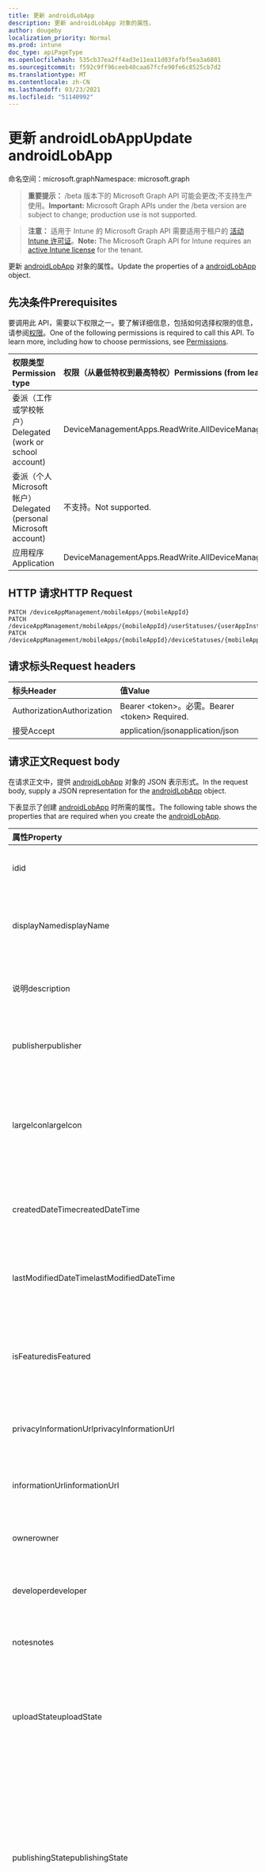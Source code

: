 ```yaml
---
title: 更新 androidLobApp
description: 更新 androidLobApp 对象的属性。
author: dougeby
localization_priority: Normal
ms.prod: intune
doc_type: apiPageType
ms.openlocfilehash: 535cb37ea2ff4ad3e11ea11d03fafbf5ea3a6801
ms.sourcegitcommit: f592c9ff96ceeb40caa67fcfe90fe6c8525cb7d2
ms.translationtype: MT
ms.contentlocale: zh-CN
ms.lasthandoff: 03/23/2021
ms.locfileid: "51140992"
---
```

# <a name="update-androidlobapp"></a><span data-ttu-id="d9e49-103">更新 androidLobApp</span><span class="sxs-lookup"><span data-stu-id="d9e49-103">Update androidLobApp</span></span>

<span data-ttu-id="d9e49-104">命名空间：microsoft.graph</span><span class="sxs-lookup"><span data-stu-id="d9e49-104">Namespace: microsoft.graph</span></span>

> <span data-ttu-id="d9e49-105">**重要提示：** /beta 版本下的 Microsoft Graph API 可能会更改;不支持生产使用。</span><span class="sxs-lookup"><span data-stu-id="d9e49-105">**Important:** Microsoft Graph APIs under the /beta version are subject to change; production use is not supported.</span></span>

> <span data-ttu-id="d9e49-106">**注意：** 适用于 Intune 的 Microsoft Graph API 需要适用于租户的 [活动 Intune 许可证](https://go.microsoft.com/fwlink/?linkid=839381)。</span><span class="sxs-lookup"><span data-stu-id="d9e49-106">**Note:** The Microsoft Graph API for Intune requires an [active Intune license](https://go.microsoft.com/fwlink/?linkid=839381) for the tenant.</span></span>

<span data-ttu-id="d9e49-107">更新 [androidLobApp](../resources/intune-apps-androidlobapp.md) 对象的属性。</span><span class="sxs-lookup"><span data-stu-id="d9e49-107">Update the properties of a [androidLobApp](../resources/intune-apps-androidlobapp.md) object.</span></span>

## <a name="prerequisites"></a><span data-ttu-id="d9e49-108">先决条件</span><span class="sxs-lookup"><span data-stu-id="d9e49-108">Prerequisites</span></span>
<span data-ttu-id="d9e49-p101">要调用此 API，需要以下权限之一。要了解详细信息，包括如何选择权限的信息，请参阅[权限](/graph/permissions-reference)。</span><span class="sxs-lookup"><span data-stu-id="d9e49-p101">One of the following permissions is required to call this API. To learn more, including how to choose permissions, see [Permissions](/graph/permissions-reference).</span></span>

|<span data-ttu-id="d9e49-111">权限类型</span><span class="sxs-lookup"><span data-stu-id="d9e49-111">Permission type</span></span>|<span data-ttu-id="d9e49-112">权限（从最低特权到最高特权）</span><span class="sxs-lookup"><span data-stu-id="d9e49-112">Permissions (from least to most privileged)</span></span>|
|:---|:---|
|<span data-ttu-id="d9e49-113">委派（工作或学校帐户）</span><span class="sxs-lookup"><span data-stu-id="d9e49-113">Delegated (work or school account)</span></span>|<span data-ttu-id="d9e49-114">DeviceManagementApps.ReadWrite.All</span><span class="sxs-lookup"><span data-stu-id="d9e49-114">DeviceManagementApps.ReadWrite.All</span></span>|
|<span data-ttu-id="d9e49-115">委派（个人 Microsoft 帐户）</span><span class="sxs-lookup"><span data-stu-id="d9e49-115">Delegated (personal Microsoft account)</span></span>|<span data-ttu-id="d9e49-116">不支持。</span><span class="sxs-lookup"><span data-stu-id="d9e49-116">Not supported.</span></span>|
|<span data-ttu-id="d9e49-117">应用程序</span><span class="sxs-lookup"><span data-stu-id="d9e49-117">Application</span></span>|<span data-ttu-id="d9e49-118">DeviceManagementApps.ReadWrite.All</span><span class="sxs-lookup"><span data-stu-id="d9e49-118">DeviceManagementApps.ReadWrite.All</span></span>|

## <a name="http-request"></a><span data-ttu-id="d9e49-119">HTTP 请求</span><span class="sxs-lookup"><span data-stu-id="d9e49-119">HTTP Request</span></span>
<!-- {
  "blockType": "ignored"
}
-->
``` http
PATCH /deviceAppManagement/mobileApps/{mobileAppId}
PATCH /deviceAppManagement/mobileApps/{mobileAppId}/userStatuses/{userAppInstallStatusId}/app
PATCH /deviceAppManagement/mobileApps/{mobileAppId}/deviceStatuses/{mobileAppInstallStatusId}/app
```

## <a name="request-headers"></a><span data-ttu-id="d9e49-120">请求标头</span><span class="sxs-lookup"><span data-stu-id="d9e49-120">Request headers</span></span>
|<span data-ttu-id="d9e49-121">标头</span><span class="sxs-lookup"><span data-stu-id="d9e49-121">Header</span></span>|<span data-ttu-id="d9e49-122">值</span><span class="sxs-lookup"><span data-stu-id="d9e49-122">Value</span></span>|
|:---|:---|
|<span data-ttu-id="d9e49-123">Authorization</span><span class="sxs-lookup"><span data-stu-id="d9e49-123">Authorization</span></span>|<span data-ttu-id="d9e49-124">Bearer &lt;token&gt;。必需。</span><span class="sxs-lookup"><span data-stu-id="d9e49-124">Bearer &lt;token&gt; Required.</span></span>|
|<span data-ttu-id="d9e49-125">接受</span><span class="sxs-lookup"><span data-stu-id="d9e49-125">Accept</span></span>|<span data-ttu-id="d9e49-126">application/json</span><span class="sxs-lookup"><span data-stu-id="d9e49-126">application/json</span></span>|

## <a name="request-body"></a><span data-ttu-id="d9e49-127">请求正文</span><span class="sxs-lookup"><span data-stu-id="d9e49-127">Request body</span></span>
<span data-ttu-id="d9e49-128">在请求正文中，提供 [androidLobApp](../resources/intune-apps-androidlobapp.md) 对象的 JSON 表示形式。</span><span class="sxs-lookup"><span data-stu-id="d9e49-128">In the request body, supply a JSON representation for the [androidLobApp](../resources/intune-apps-androidlobapp.md) object.</span></span>

<span data-ttu-id="d9e49-129">下表显示了创建 [androidLobApp](../resources/intune-apps-androidlobapp.md) 时所需的属性。</span><span class="sxs-lookup"><span data-stu-id="d9e49-129">The following table shows the properties that are required when you create the [androidLobApp](../resources/intune-apps-androidlobapp.md).</span></span>

|<span data-ttu-id="d9e49-130">属性</span><span class="sxs-lookup"><span data-stu-id="d9e49-130">Property</span></span>|<span data-ttu-id="d9e49-131">类型</span><span class="sxs-lookup"><span data-stu-id="d9e49-131">Type</span></span>|<span data-ttu-id="d9e49-132">说明</span><span class="sxs-lookup"><span data-stu-id="d9e49-132">Description</span></span>|
|:---|:---|:---|
|<span data-ttu-id="d9e49-133">id</span><span class="sxs-lookup"><span data-stu-id="d9e49-133">id</span></span>|<span data-ttu-id="d9e49-134">String</span><span class="sxs-lookup"><span data-stu-id="d9e49-134">String</span></span>|<span data-ttu-id="d9e49-135">实体的键。</span><span class="sxs-lookup"><span data-stu-id="d9e49-135">Key of the entity.</span></span> <span data-ttu-id="d9e49-136">继承自 [mobileApp](../resources/intune-shared-mobileapp.md)</span><span class="sxs-lookup"><span data-stu-id="d9e49-136">Inherited from [mobileApp](../resources/intune-shared-mobileapp.md)</span></span>|
|<span data-ttu-id="d9e49-137">displayName</span><span class="sxs-lookup"><span data-stu-id="d9e49-137">displayName</span></span>|<span data-ttu-id="d9e49-138">String</span><span class="sxs-lookup"><span data-stu-id="d9e49-138">String</span></span>|<span data-ttu-id="d9e49-139">管理员提供或导入的应用标题。</span><span class="sxs-lookup"><span data-stu-id="d9e49-139">The admin provided or imported title of the app.</span></span> <span data-ttu-id="d9e49-140">继承自 [mobileApp](../resources/intune-shared-mobileapp.md)</span><span class="sxs-lookup"><span data-stu-id="d9e49-140">Inherited from [mobileApp](../resources/intune-shared-mobileapp.md)</span></span>|
|<span data-ttu-id="d9e49-141">说明</span><span class="sxs-lookup"><span data-stu-id="d9e49-141">description</span></span>|<span data-ttu-id="d9e49-142">String</span><span class="sxs-lookup"><span data-stu-id="d9e49-142">String</span></span>|<span data-ttu-id="d9e49-143">应用的说明。</span><span class="sxs-lookup"><span data-stu-id="d9e49-143">The description of the app.</span></span> <span data-ttu-id="d9e49-144">继承自 [mobileApp](../resources/intune-shared-mobileapp.md)</span><span class="sxs-lookup"><span data-stu-id="d9e49-144">Inherited from [mobileApp](../resources/intune-shared-mobileapp.md)</span></span>|
|<span data-ttu-id="d9e49-145">publisher</span><span class="sxs-lookup"><span data-stu-id="d9e49-145">publisher</span></span>|<span data-ttu-id="d9e49-146">String</span><span class="sxs-lookup"><span data-stu-id="d9e49-146">String</span></span>|<span data-ttu-id="d9e49-147">应用的发布者。</span><span class="sxs-lookup"><span data-stu-id="d9e49-147">The publisher of the app.</span></span> <span data-ttu-id="d9e49-148">继承自 [mobileApp](../resources/intune-shared-mobileapp.md)</span><span class="sxs-lookup"><span data-stu-id="d9e49-148">Inherited from [mobileApp](../resources/intune-shared-mobileapp.md)</span></span>|
|<span data-ttu-id="d9e49-149">largeIcon</span><span class="sxs-lookup"><span data-stu-id="d9e49-149">largeIcon</span></span>|[<span data-ttu-id="d9e49-150">mimeContent</span><span class="sxs-lookup"><span data-stu-id="d9e49-150">mimeContent</span></span>](../resources/intune-shared-mimecontent.md)|<span data-ttu-id="d9e49-151">要显示在应用详细信息中并用于图标上传的大图标。</span><span class="sxs-lookup"><span data-stu-id="d9e49-151">The large icon, to be displayed in the app details and used for upload of the icon.</span></span> <span data-ttu-id="d9e49-152">继承自 [mobileApp](../resources/intune-shared-mobileapp.md)</span><span class="sxs-lookup"><span data-stu-id="d9e49-152">Inherited from [mobileApp](../resources/intune-shared-mobileapp.md)</span></span>|
|<span data-ttu-id="d9e49-153">createdDateTime</span><span class="sxs-lookup"><span data-stu-id="d9e49-153">createdDateTime</span></span>|<span data-ttu-id="d9e49-154">DateTimeOffset</span><span class="sxs-lookup"><span data-stu-id="d9e49-154">DateTimeOffset</span></span>|<span data-ttu-id="d9e49-155">创建应用的日期和时间。</span><span class="sxs-lookup"><span data-stu-id="d9e49-155">The date and time the app was created.</span></span> <span data-ttu-id="d9e49-156">继承自 [mobileApp](../resources/intune-shared-mobileapp.md)</span><span class="sxs-lookup"><span data-stu-id="d9e49-156">Inherited from [mobileApp](../resources/intune-shared-mobileapp.md)</span></span>|
|<span data-ttu-id="d9e49-157">lastModifiedDateTime</span><span class="sxs-lookup"><span data-stu-id="d9e49-157">lastModifiedDateTime</span></span>|<span data-ttu-id="d9e49-158">DateTimeOffset</span><span class="sxs-lookup"><span data-stu-id="d9e49-158">DateTimeOffset</span></span>|<span data-ttu-id="d9e49-159">上次修改应用的日期和时间。</span><span class="sxs-lookup"><span data-stu-id="d9e49-159">The date and time the app was last modified.</span></span> <span data-ttu-id="d9e49-160">继承自 [mobileApp](../resources/intune-shared-mobileapp.md)</span><span class="sxs-lookup"><span data-stu-id="d9e49-160">Inherited from [mobileApp](../resources/intune-shared-mobileapp.md)</span></span>|
|<span data-ttu-id="d9e49-161">isFeatured</span><span class="sxs-lookup"><span data-stu-id="d9e49-161">isFeatured</span></span>|<span data-ttu-id="d9e49-162">Boolean</span><span class="sxs-lookup"><span data-stu-id="d9e49-162">Boolean</span></span>|<span data-ttu-id="d9e49-163">指示应用是否被管理员标记为特色的值。继承自 [mobileApp](../resources/intune-shared-mobileapp.md)</span><span class="sxs-lookup"><span data-stu-id="d9e49-163">The value indicating whether the app is marked as featured by the admin. Inherited from [mobileApp](../resources/intune-shared-mobileapp.md)</span></span>|
|<span data-ttu-id="d9e49-164">privacyInformationUrl</span><span class="sxs-lookup"><span data-stu-id="d9e49-164">privacyInformationUrl</span></span>|<span data-ttu-id="d9e49-165">String</span><span class="sxs-lookup"><span data-stu-id="d9e49-165">String</span></span>|<span data-ttu-id="d9e49-166">隐私声明 URL。</span><span class="sxs-lookup"><span data-stu-id="d9e49-166">The privacy statement Url.</span></span> <span data-ttu-id="d9e49-167">继承自 [mobileApp](../resources/intune-shared-mobileapp.md)</span><span class="sxs-lookup"><span data-stu-id="d9e49-167">Inherited from [mobileApp](../resources/intune-shared-mobileapp.md)</span></span>|
|<span data-ttu-id="d9e49-168">informationUrl</span><span class="sxs-lookup"><span data-stu-id="d9e49-168">informationUrl</span></span>|<span data-ttu-id="d9e49-169">String</span><span class="sxs-lookup"><span data-stu-id="d9e49-169">String</span></span>|<span data-ttu-id="d9e49-170">详细信息 URL。</span><span class="sxs-lookup"><span data-stu-id="d9e49-170">The more information Url.</span></span> <span data-ttu-id="d9e49-171">继承自 [mobileApp](../resources/intune-shared-mobileapp.md)</span><span class="sxs-lookup"><span data-stu-id="d9e49-171">Inherited from [mobileApp](../resources/intune-shared-mobileapp.md)</span></span>|
|<span data-ttu-id="d9e49-172">owner</span><span class="sxs-lookup"><span data-stu-id="d9e49-172">owner</span></span>|<span data-ttu-id="d9e49-173">String</span><span class="sxs-lookup"><span data-stu-id="d9e49-173">String</span></span>|<span data-ttu-id="d9e49-174">应用的所有者。</span><span class="sxs-lookup"><span data-stu-id="d9e49-174">The owner of the app.</span></span> <span data-ttu-id="d9e49-175">继承自 [mobileApp](../resources/intune-shared-mobileapp.md)</span><span class="sxs-lookup"><span data-stu-id="d9e49-175">Inherited from [mobileApp](../resources/intune-shared-mobileapp.md)</span></span>|
|<span data-ttu-id="d9e49-176">developer</span><span class="sxs-lookup"><span data-stu-id="d9e49-176">developer</span></span>|<span data-ttu-id="d9e49-177">String</span><span class="sxs-lookup"><span data-stu-id="d9e49-177">String</span></span>|<span data-ttu-id="d9e49-178">应用的开发者。</span><span class="sxs-lookup"><span data-stu-id="d9e49-178">The developer of the app.</span></span> <span data-ttu-id="d9e49-179">继承自 [mobileApp](../resources/intune-shared-mobileapp.md)</span><span class="sxs-lookup"><span data-stu-id="d9e49-179">Inherited from [mobileApp](../resources/intune-shared-mobileapp.md)</span></span>|
|<span data-ttu-id="d9e49-180">notes</span><span class="sxs-lookup"><span data-stu-id="d9e49-180">notes</span></span>|<span data-ttu-id="d9e49-181">String</span><span class="sxs-lookup"><span data-stu-id="d9e49-181">String</span></span>|<span data-ttu-id="d9e49-182">应用的备注。</span><span class="sxs-lookup"><span data-stu-id="d9e49-182">Notes for the app.</span></span> <span data-ttu-id="d9e49-183">继承自 [mobileApp](../resources/intune-shared-mobileapp.md)</span><span class="sxs-lookup"><span data-stu-id="d9e49-183">Inherited from [mobileApp](../resources/intune-shared-mobileapp.md)</span></span>|
|<span data-ttu-id="d9e49-184">uploadState</span><span class="sxs-lookup"><span data-stu-id="d9e49-184">uploadState</span></span>|<span data-ttu-id="d9e49-185">Int32</span><span class="sxs-lookup"><span data-stu-id="d9e49-185">Int32</span></span>|<span data-ttu-id="d9e49-186">上载状态。</span><span class="sxs-lookup"><span data-stu-id="d9e49-186">The upload state.</span></span> <span data-ttu-id="d9e49-187">可能的值是：0 - `Not Ready` 、1 - `Ready` 、2 - `Processing` 。</span><span class="sxs-lookup"><span data-stu-id="d9e49-187">Possible values are: 0 - `Not Ready`, 1 - `Ready`, 2 - `Processing`.</span></span> <span data-ttu-id="d9e49-188">继承自 [mobileApp](../resources/intune-shared-mobileapp.md)</span><span class="sxs-lookup"><span data-stu-id="d9e49-188">Inherited from [mobileApp](../resources/intune-shared-mobileapp.md)</span></span>|
|<span data-ttu-id="d9e49-189">publishingState</span><span class="sxs-lookup"><span data-stu-id="d9e49-189">publishingState</span></span>|[<span data-ttu-id="d9e49-190">mobileAppPublishingState</span><span class="sxs-lookup"><span data-stu-id="d9e49-190">mobileAppPublishingState</span></span>](../resources/intune-apps-mobileapppublishingstate.md)|<span data-ttu-id="d9e49-191">应用的发布状态。</span><span class="sxs-lookup"><span data-stu-id="d9e49-191">The publishing state for the app.</span></span> <span data-ttu-id="d9e49-192">除非应用已发布，否则无法分配应用。</span><span class="sxs-lookup"><span data-stu-id="d9e49-192">The app cannot be assigned unless the app is published.</span></span> <span data-ttu-id="d9e49-193">继承自 [mobileApp](../resources/intune-shared-mobileapp.md)。</span><span class="sxs-lookup"><span data-stu-id="d9e49-193">Inherited from [mobileApp](../resources/intune-shared-mobileapp.md).</span></span> <span data-ttu-id="d9e49-194">可取值为：`notPublished`、`processing`、`published`。</span><span class="sxs-lookup"><span data-stu-id="d9e49-194">Possible values are: `notPublished`, `processing`, `published`.</span></span>|
|<span data-ttu-id="d9e49-195">isAssigned</span><span class="sxs-lookup"><span data-stu-id="d9e49-195">isAssigned</span></span>|<span data-ttu-id="d9e49-196">Boolean</span><span class="sxs-lookup"><span data-stu-id="d9e49-196">Boolean</span></span>|<span data-ttu-id="d9e49-197">指示是否将应用分配给至少一个组的值。</span><span class="sxs-lookup"><span data-stu-id="d9e49-197">The value indicating whether the app is assigned to at least one group.</span></span> <span data-ttu-id="d9e49-198">继承自 [mobileApp](../resources/intune-shared-mobileapp.md)</span><span class="sxs-lookup"><span data-stu-id="d9e49-198">Inherited from [mobileApp](../resources/intune-shared-mobileapp.md)</span></span>|
|<span data-ttu-id="d9e49-199">roleScopeTagIds</span><span class="sxs-lookup"><span data-stu-id="d9e49-199">roleScopeTagIds</span></span>|<span data-ttu-id="d9e49-200">String collection</span><span class="sxs-lookup"><span data-stu-id="d9e49-200">String collection</span></span>|<span data-ttu-id="d9e49-201">此移动应用的范围标记 ID 列表。</span><span class="sxs-lookup"><span data-stu-id="d9e49-201">List of scope tag ids for this mobile app.</span></span> <span data-ttu-id="d9e49-202">继承自 [mobileApp](../resources/intune-shared-mobileapp.md)</span><span class="sxs-lookup"><span data-stu-id="d9e49-202">Inherited from [mobileApp](../resources/intune-shared-mobileapp.md)</span></span>|
|<span data-ttu-id="d9e49-203">dependentAppCount</span><span class="sxs-lookup"><span data-stu-id="d9e49-203">dependentAppCount</span></span>|<span data-ttu-id="d9e49-204">Int32</span><span class="sxs-lookup"><span data-stu-id="d9e49-204">Int32</span></span>|<span data-ttu-id="d9e49-205">子应用具有的依赖项总数。</span><span class="sxs-lookup"><span data-stu-id="d9e49-205">The total number of dependencies the child app has.</span></span> <span data-ttu-id="d9e49-206">继承自 [mobileApp](../resources/intune-shared-mobileapp.md)</span><span class="sxs-lookup"><span data-stu-id="d9e49-206">Inherited from [mobileApp](../resources/intune-shared-mobileapp.md)</span></span>|
|<span data-ttu-id="d9e49-207">supersedingAppCount</span><span class="sxs-lookup"><span data-stu-id="d9e49-207">supersedingAppCount</span></span>|<span data-ttu-id="d9e49-208">Int32</span><span class="sxs-lookup"><span data-stu-id="d9e49-208">Int32</span></span>|<span data-ttu-id="d9e49-209">此应用直接或间接取代的应用总数。</span><span class="sxs-lookup"><span data-stu-id="d9e49-209">The total number of apps this app directly or indirectly supersedes.</span></span> <span data-ttu-id="d9e49-210">继承自 [mobileApp](../resources/intune-shared-mobileapp.md)</span><span class="sxs-lookup"><span data-stu-id="d9e49-210">Inherited from [mobileApp](../resources/intune-shared-mobileapp.md)</span></span>|
|<span data-ttu-id="d9e49-211">supersededAppCount</span><span class="sxs-lookup"><span data-stu-id="d9e49-211">supersededAppCount</span></span>|<span data-ttu-id="d9e49-212">Int32</span><span class="sxs-lookup"><span data-stu-id="d9e49-212">Int32</span></span>|<span data-ttu-id="d9e49-213">此应用直接或间接被取代的应用总数。</span><span class="sxs-lookup"><span data-stu-id="d9e49-213">The total number of apps this app is directly or indirectly superseded by.</span></span> <span data-ttu-id="d9e49-214">继承自 [mobileApp](../resources/intune-shared-mobileapp.md)</span><span class="sxs-lookup"><span data-stu-id="d9e49-214">Inherited from [mobileApp](../resources/intune-shared-mobileapp.md)</span></span>|
|<span data-ttu-id="d9e49-215">committedContentVersion</span><span class="sxs-lookup"><span data-stu-id="d9e49-215">committedContentVersion</span></span>|<span data-ttu-id="d9e49-216">String</span><span class="sxs-lookup"><span data-stu-id="d9e49-216">String</span></span>|<span data-ttu-id="d9e49-217">内部提交的内容版本。</span><span class="sxs-lookup"><span data-stu-id="d9e49-217">The internal committed content version.</span></span> <span data-ttu-id="d9e49-218">继承自 [mobileLobApp](../resources/intune-apps-mobilelobapp.md)</span><span class="sxs-lookup"><span data-stu-id="d9e49-218">Inherited from [mobileLobApp](../resources/intune-apps-mobilelobapp.md)</span></span>|
|<span data-ttu-id="d9e49-219">fileName</span><span class="sxs-lookup"><span data-stu-id="d9e49-219">fileName</span></span>|<span data-ttu-id="d9e49-220">String</span><span class="sxs-lookup"><span data-stu-id="d9e49-220">String</span></span>|<span data-ttu-id="d9e49-221">主 Lob 应用程序文件的名称。</span><span class="sxs-lookup"><span data-stu-id="d9e49-221">The name of the main Lob application file.</span></span> <span data-ttu-id="d9e49-222">继承自 [mobileLobApp](../resources/intune-apps-mobilelobapp.md)</span><span class="sxs-lookup"><span data-stu-id="d9e49-222">Inherited from [mobileLobApp](../resources/intune-apps-mobilelobapp.md)</span></span>|
|<span data-ttu-id="d9e49-223">size</span><span class="sxs-lookup"><span data-stu-id="d9e49-223">size</span></span>|<span data-ttu-id="d9e49-224">Int64</span><span class="sxs-lookup"><span data-stu-id="d9e49-224">Int64</span></span>|<span data-ttu-id="d9e49-225">总大小，包括所有已上传文件。</span><span class="sxs-lookup"><span data-stu-id="d9e49-225">The total size, including all uploaded files.</span></span> <span data-ttu-id="d9e49-226">继承自 [mobileLobApp](../resources/intune-apps-mobilelobapp.md)</span><span class="sxs-lookup"><span data-stu-id="d9e49-226">Inherited from [mobileLobApp](../resources/intune-apps-mobilelobapp.md)</span></span>|
|<span data-ttu-id="d9e49-227">packageId</span><span class="sxs-lookup"><span data-stu-id="d9e49-227">packageId</span></span>|<span data-ttu-id="d9e49-228">String</span><span class="sxs-lookup"><span data-stu-id="d9e49-228">String</span></span>|<span data-ttu-id="d9e49-229">包标识符。</span><span class="sxs-lookup"><span data-stu-id="d9e49-229">The package identifier.</span></span>|
|<span data-ttu-id="d9e49-230">identityName</span><span class="sxs-lookup"><span data-stu-id="d9e49-230">identityName</span></span>|<span data-ttu-id="d9e49-231">String</span><span class="sxs-lookup"><span data-stu-id="d9e49-231">String</span></span>|<span data-ttu-id="d9e49-232">标识名称。</span><span class="sxs-lookup"><span data-stu-id="d9e49-232">The Identity Name.</span></span>|
|<span data-ttu-id="d9e49-233">minimumSupportedOperatingSystem</span><span class="sxs-lookup"><span data-stu-id="d9e49-233">minimumSupportedOperatingSystem</span></span>|[<span data-ttu-id="d9e49-234">androidMinimumOperatingSystem</span><span class="sxs-lookup"><span data-stu-id="d9e49-234">androidMinimumOperatingSystem</span></span>](../resources/intune-apps-androidminimumoperatingsystem.md)|<span data-ttu-id="d9e49-235">最低适用操作系统的值。</span><span class="sxs-lookup"><span data-stu-id="d9e49-235">The value for the minimum applicable operating system.</span></span>|
|<span data-ttu-id="d9e49-236">versionName</span><span class="sxs-lookup"><span data-stu-id="d9e49-236">versionName</span></span>|<span data-ttu-id="d9e49-237">String</span><span class="sxs-lookup"><span data-stu-id="d9e49-237">String</span></span>|<span data-ttu-id="d9e49-238">Android 业务线 (LoB) 应用的版本名称。</span><span class="sxs-lookup"><span data-stu-id="d9e49-238">The version name of Android Line of Business (LoB) app.</span></span>|
|<span data-ttu-id="d9e49-239">versionCode</span><span class="sxs-lookup"><span data-stu-id="d9e49-239">versionCode</span></span>|<span data-ttu-id="d9e49-240">String</span><span class="sxs-lookup"><span data-stu-id="d9e49-240">String</span></span>|<span data-ttu-id="d9e49-241">Android 业务线 (LoB) 应用的版本代码。</span><span class="sxs-lookup"><span data-stu-id="d9e49-241">The version code of Android Line of Business (LoB) app.</span></span>|
|<span data-ttu-id="d9e49-242">identityVersion</span><span class="sxs-lookup"><span data-stu-id="d9e49-242">identityVersion</span></span>|<span data-ttu-id="d9e49-243">String</span><span class="sxs-lookup"><span data-stu-id="d9e49-243">String</span></span>|<span data-ttu-id="d9e49-244">标识版本。</span><span class="sxs-lookup"><span data-stu-id="d9e49-244">The identity version.</span></span>|



## <a name="response"></a><span data-ttu-id="d9e49-245">响应</span><span class="sxs-lookup"><span data-stu-id="d9e49-245">Response</span></span>
<span data-ttu-id="d9e49-246">如果成功，此方法会在响应正文中返回 `200 OK` 响应代码和更新的 [androidLobApp](../resources/intune-apps-androidlobapp.md)  对象。</span><span class="sxs-lookup"><span data-stu-id="d9e49-246">If successful, this method returns a `200 OK` response code and an updated [androidLobApp](../resources/intune-apps-androidlobapp.md) object in the response body.</span></span>

## <a name="example"></a><span data-ttu-id="d9e49-247">示例</span><span class="sxs-lookup"><span data-stu-id="d9e49-247">Example</span></span>

### <a name="request"></a><span data-ttu-id="d9e49-248">请求</span><span class="sxs-lookup"><span data-stu-id="d9e49-248">Request</span></span>
<span data-ttu-id="d9e49-249">下面是一个请求示例。</span><span class="sxs-lookup"><span data-stu-id="d9e49-249">Here is an example of the request.</span></span>
``` http
PATCH https://graph.microsoft.com/beta/deviceAppManagement/mobileApps/{mobileAppId}
Content-type: application/json
Content-length: 1510

{
  "@odata.type": "#microsoft.graph.androidLobApp",
  "displayName": "Display Name value",
  "description": "Description value",
  "publisher": "Publisher value",
  "largeIcon": {
    "@odata.type": "microsoft.graph.mimeContent",
    "type": "Type value",
    "value": "dmFsdWU="
  },
  "isFeatured": true,
  "privacyInformationUrl": "https://example.com/privacyInformationUrl/",
  "informationUrl": "https://example.com/informationUrl/",
  "owner": "Owner value",
  "developer": "Developer value",
  "notes": "Notes value",
  "uploadState": 11,
  "publishingState": "processing",
  "isAssigned": true,
  "roleScopeTagIds": [
    "Role Scope Tag Ids value"
  ],
  "dependentAppCount": 1,
  "supersedingAppCount": 3,
  "supersededAppCount": 2,
  "committedContentVersion": "Committed Content Version value",
  "fileName": "File Name value",
  "size": 4,
  "packageId": "Package Id value",
  "identityName": "Identity Name value",
  "minimumSupportedOperatingSystem": {
    "@odata.type": "microsoft.graph.androidMinimumOperatingSystem",
    "v4_0": true,
    "v4_0_3": true,
    "v4_1": true,
    "v4_2": true,
    "v4_3": true,
    "v4_4": true,
    "v5_0": true,
    "v5_1": true,
    "v6_0": true,
    "v7_0": true,
    "v7_1": true,
    "v8_0": true,
    "v8_1": true,
    "v9_0": true,
    "v10_0": true,
    "v11_0": true
  },
  "versionName": "Version Name value",
  "versionCode": "Version Code value",
  "identityVersion": "Identity Version value"
}
```

### <a name="response"></a><span data-ttu-id="d9e49-250">响应</span><span class="sxs-lookup"><span data-stu-id="d9e49-250">Response</span></span>
<span data-ttu-id="d9e49-p124">下面是一个响应示例。注意：为了简单起见，可能会将此处所示的响应对象截断。将从实际调用中返回所有属性。</span><span class="sxs-lookup"><span data-stu-id="d9e49-p124">Here is an example of the response. Note: The response object shown here may be truncated for brevity. All of the properties will be returned from an actual call.</span></span>
``` http
HTTP/1.1 200 OK
Content-Type: application/json
Content-Length: 1682

{
  "@odata.type": "#microsoft.graph.androidLobApp",
  "id": "4b9a27d0-27d0-4b9a-d027-9a4bd0279a4b",
  "displayName": "Display Name value",
  "description": "Description value",
  "publisher": "Publisher value",
  "largeIcon": {
    "@odata.type": "microsoft.graph.mimeContent",
    "type": "Type value",
    "value": "dmFsdWU="
  },
  "createdDateTime": "2017-01-01T00:02:43.5775965-08:00",
  "lastModifiedDateTime": "2017-01-01T00:00:35.1329464-08:00",
  "isFeatured": true,
  "privacyInformationUrl": "https://example.com/privacyInformationUrl/",
  "informationUrl": "https://example.com/informationUrl/",
  "owner": "Owner value",
  "developer": "Developer value",
  "notes": "Notes value",
  "uploadState": 11,
  "publishingState": "processing",
  "isAssigned": true,
  "roleScopeTagIds": [
    "Role Scope Tag Ids value"
  ],
  "dependentAppCount": 1,
  "supersedingAppCount": 3,
  "supersededAppCount": 2,
  "committedContentVersion": "Committed Content Version value",
  "fileName": "File Name value",
  "size": 4,
  "packageId": "Package Id value",
  "identityName": "Identity Name value",
  "minimumSupportedOperatingSystem": {
    "@odata.type": "microsoft.graph.androidMinimumOperatingSystem",
    "v4_0": true,
    "v4_0_3": true,
    "v4_1": true,
    "v4_2": true,
    "v4_3": true,
    "v4_4": true,
    "v5_0": true,
    "v5_1": true,
    "v6_0": true,
    "v7_0": true,
    "v7_1": true,
    "v8_0": true,
    "v8_1": true,
    "v9_0": true,
    "v10_0": true,
    "v11_0": true
  },
  "versionName": "Version Name value",
  "versionCode": "Version Code value",
  "identityVersion": "Identity Version value"
}
```




